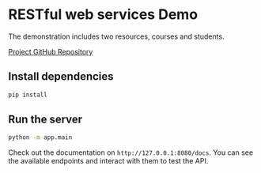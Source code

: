 # RESTful web services Demo

The demonstration includes two resources, courses and students.

[Project GitHub Repository](http://github.com/steekam/restful-web-service-demo)

## Install dependencies
```bash
pip install
```

## Run the server
```bash
python -m app.main
```

Check out the documentation on `http://127.0.0.1:8080/docs`. You can see the available endpoints and interact with them to test the API.

